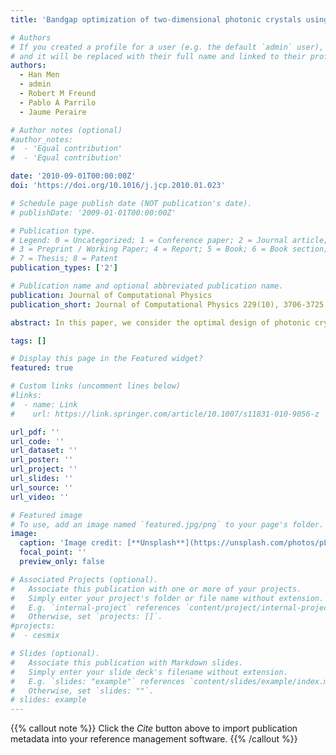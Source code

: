 ```yaml
---
title: 'Bandgap optimization of two-dimensional photonic crystals using semidefinite programming and subspace methods'

# Authors
# If you created a profile for a user (e.g. the default `admin` user), write the username (folder name) here
# and it will be replaced with their full name and linked to their profile.
authors:  
  - Han Men
  - admin
  - Robert M Freund
  - Pablo A Parrilo
  - Jaume Peraire

# Author notes (optional)
#author_notes:
#  - 'Equal contribution'
#  - 'Equal contribution'

date: '2010-09-01T00:00:00Z'
doi: 'https://doi.org/10.1016/j.jcp.2010.01.023'

# Schedule page publish date (NOT publication's date).
# publishDate: '2009-01-01T00:00:00Z'

# Publication type.
# Legend: 0 = Uncategorized; 1 = Conference paper; 2 = Journal article;
# 3 = Preprint / Working Paper; 4 = Report; 5 = Book; 6 = Book section;
# 7 = Thesis; 8 = Patent
publication_types: ['2']

# Publication name and optional abbreviated publication name.
publication: Journal of Computational Physics
publication_short: Journal of Computational Physics 229(10), 3706-3725

abstract: In this paper, we consider the optimal design of photonic crystal structures for two-dimensional square lattices. The mathematical formulation of the bandgap optimization problem leads to an infinite-dimensional Hermitian eigenvalue optimization problem parametrized by the dielectric material and the wave vector. To make the problem tractable, the original eigenvalue problem is discretized using the finite element method into a series of finite-dimensional eigenvalue problems for multiple values of the wave vector parameter. The resulting optimization problem is large-scale and non-convex, with low regularity and non-differentiable objective. By restricting to appropriate eigenspaces, we reduce the large-scale non-convex optimization problem via reparametrization to a sequence of small-scale convex semidefinite programs (SDPs) for which modern SDP solvers can be efficiently applied. Numerical results are presented for both transverse magnetic (TM) and transverse electric (TE) polarizations at several frequency bands. The optimized structures exhibit patterns which go far beyond typical physical intuition on periodic media design.

tags: []

# Display this page in the Featured widget?
featured: true

# Custom links (uncomment lines below)
#links:
#  - name: Link
#    url: https://link.springer.com/article/10.1007/s11831-010-9056-z

url_pdf: ''
url_code: ''
url_dataset: ''
url_poster: ''
url_project: ''
url_slides: ''
url_source: ''
url_video: ''

# Featured image
# To use, add an image named `featured.jpg/png` to your page's folder.
image:
  caption: 'Image credit: [**Unsplash**](https://unsplash.com/photos/pLCdAaMFLTE)'
  focal_point: ''
  preview_only: false

# Associated Projects (optional).
#   Associate this publication with one or more of your projects.
#   Simply enter your project's folder or file name without extension.
#   E.g. `internal-project` references `content/project/internal-project/index.md`.
#   Otherwise, set `projects: []`.
#projects:
#  - cesmix

# Slides (optional).
#   Associate this publication with Markdown slides.
#   Simply enter your slide deck's filename without extension.
#   E.g. `slides: "example"` references `content/slides/example/index.md`.
#   Otherwise, set `slides: ""`.
# slides: example
---
```


{{% callout note %}}
Click the _Cite_ button above to import publication metadata into your reference management software.
{{% /callout %}}
